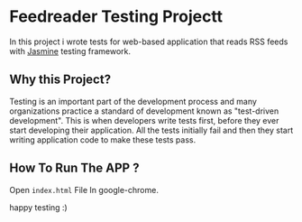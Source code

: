 # Feedreader Testing  Projectt

In this project i wrote tests for web-based application that reads RSS feeds with  [Jasmine](http://jasmine.github.io/) testing framework.

## Why this Project?

Testing is an important part of the development process and many organizations practice a standard of development known as "test-driven development". This is when developers write tests first, before they ever start developing their application. All the tests initially fail and then they start writing application code to make these tests pass.

## How To Run The APP ?
Open `index.html` File In google-chrome.

happy testing :) 
